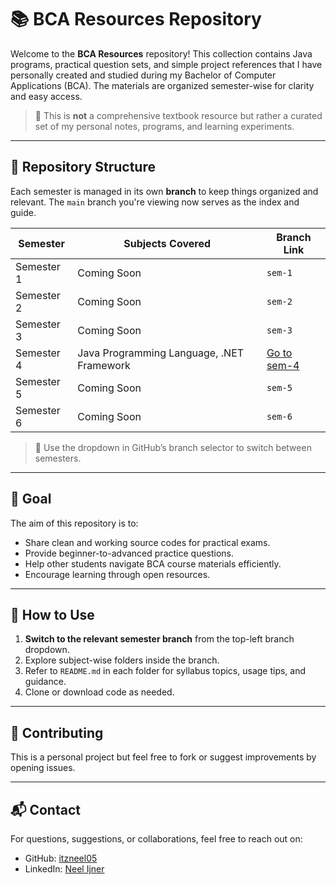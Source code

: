 # 📚 BCA Resources Repository

Welcome to the **BCA Resources** repository! This collection contains Java programs, practical question sets, and simple project references that I have personally created and studied during my Bachelor of Computer Applications (BCA). The materials are organized semester-wise for clarity and easy access.

> 🔖 This is **not** a comprehensive textbook resource but rather a curated set of my personal notes, programs, and learning experiments.

---

## 📂 Repository Structure

Each semester is managed in its own **branch** to keep things organized and relevant. The `main` branch you're viewing now serves as the index and guide.

| Semester | Subjects Covered | Branch Link |
|----------|------------------|-------------|
| Semester 1 | Coming Soon | `sem-1` |
| Semester 2 | Coming Soon | `sem-2` |
| Semester 3 | Coming Soon | `sem-3` |
| Semester 4 | Java Programming Language, .NET Framework | [Go to sem-4](https://github.com/itzneel05/bca-resources/tree/semester-4?tab=readme-ov-file) |
| Semester 5 | Coming Soon | `sem-5` |
| Semester 6 | Coming Soon | `sem-6` |

> 📌 Use the dropdown in GitHub’s branch selector to switch between semesters.

---

## 🎯 Goal

The aim of this repository is to:
- Share clean and working source codes for practical exams.
- Provide beginner-to-advanced practice questions.
- Help other students navigate BCA course materials efficiently.
- Encourage learning through open resources.

---

## 🚀 How to Use

1. **Switch to the relevant semester branch** from the top-left branch dropdown.
2. Explore subject-wise folders inside the branch.
3. Refer to `README.md` in each folder for syllabus topics, usage tips, and guidance.
4. Clone or download code as needed.

---

## 🤝 Contributing

This is a personal project but feel free to fork or suggest improvements by opening issues.

---

## 📬 Contact

For questions, suggestions, or collaborations, feel free to reach out on:
- GitHub: [itzneel05](https://github.com/itzneel05)
- LinkedIn: [Neel Ijner](https://www.linkedin.com/in/neel-ijner-b941a9308/)
